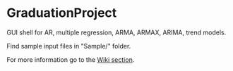 # GraduationProject
GUI shell for AR, multiple regression, ARMA, ARMAX, ARIMA, trend models.

Find sample input files in "Sample/" folder.

For more information go to the [Wiki section](../../wiki).
